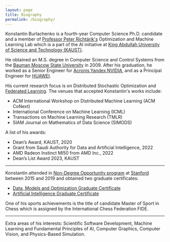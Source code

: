 ```yaml
---
layout: page
title: Biography
permalink: /biography/
---
```


Konstantin Burlachenko is a fourth-year Computer Science Ph.D. candidate and a member of [Professor Peter Richtárik's](https://richtarik.org/) Optimization and Machine Learning Lab which is a part of the AI initiative at [King Abdullah University of Science and Technology (KAUST)](https://www.kaust.edu.sa/en).

He obtained an M.S. degree in Computer Science and Control Systems from the [Bauman Moscow State University](http://bmstu.ru/) in 2009. After his graduation, he worked as a Senior Engineer for [Acronis](https://www.acronis.com/),[Yandex](https://en.wikipedia.org/wiki/Yandex),[NVIDIA](https://developer.nvidia.com/), and as a Principal Engineer for [HUAWEI](https://huawei.ru/).

His current research focus is on Distributed Stochastic Optimization and [Federated Learning](https://research.google/pubs/pub45648/). The venues that accepted Konstantin's works include:

- ACM International Workshop on Distributed Machine Learning (ACM CoNext)
- International Conference on Machine Learning (ICML)
- Transactions on Machine Learning Research (TMLR)
- SIAM Journal on Mathematics of Data Science (SIMODS)

A list of his awards:

* Dean’s Award, KAUST, 2020
* Grant from Saudi Authority for Data and Artificial Intelligence, 2022
* AMD Radeon Instinct MI50 from AMD Inc., 2022
* Dean’s List Award 2023, KAUST

---

Konstantin attended in [Non-Degree Opportunity program](https://online.stanford.edu/non-degree-option-program) at [Stanford](https://www.stanford.edu/) between 2015 and 2019 and obtained two graduate certificates:

* [Data, Models and Optimization Graduate Certificate](https://online.stanford.edu/programs/data-models-and-optimization-graduate-certificate)
* [Artificial Intelligence Graduate Certificate](https://online.stanford.edu/programs/artificial-intelligence-graduate-certificate)

One of his sports achievements is the title of candidate Master of Sport in Chess which is assigned by the International Chess Federation FIDE.

---

Extra areas of his interests:  Scientific Software Development,  Machine Learning and Fundamental Principles of AI, Computer Graphics, Computer Vision, and Physics-Based Simulation.
